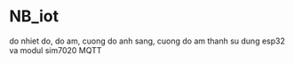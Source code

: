 # NB_iot
do nhiet do, do am, cuong do anh sang, cuong do am thanh su dung esp32 va modul sim7020 MQTT
